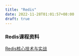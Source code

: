 ```yaml
---
title: "Redis"
date: 2022-11-28T01:01:57+08:00
draft: true
---
```


### Redis课程资料

[Redis核心技术与实战](http://118.25.23.115/)